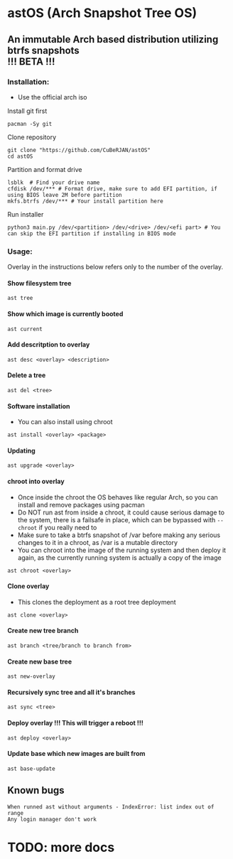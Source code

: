 # astOS (Arch Snapshot Tree OS)
An immutable Arch based distribution utilizing btrfs snapshots  
!!! BETA !!!
---
### Installation:
* Use the official arch iso  

Install git first
```
pacman -Sy git
```
Clone repository
```
git clone "https://github.com/CuBeRJAN/astOS"  
cd astOS  
```
Partition and format drive
```
lsblk  # Find your drive name
cfdisk /dev/*** # Format drive, make sure to add EFI partition, if using BIOS leave 2M before partition  
mkfs.btrfs /dev/*** # Your install partition here  
```
Run installer
```
python3 main.py /dev/<partition> /dev/<drive> /dev/<efi part> # You can skip the EFI partition if installing in BIOS mode
```
### Usage:
Overlay in the instructions below refers only to the number of the overlay.
#### Show filesystem tree
```
ast tree
```
#### Show which image is currently booted
```
ast current
```
#### Add descritption to overlay
```
ast desc <overlay> <description>
```
#### Delete a tree
```
ast del <tree>
```
#### Software installation
* You can also install using chroot
```
ast install <overlay> <package>
```
#### Updating
```
ast upgrade <overlay>
```
#### chroot into overlay 
* Once inside the chroot the OS behaves like regular Arch, so you can install and remove packages using pacman
* Do NOT run ast from inside a chroot, it could cause serious damage to the system, there is a failsafe in place, which can be bypassed with ```--chroot``` if you really need to  
* Make sure to take a btrfs snapshot of /var before making any serious changes to it in a chroot, as /var is a mutable directory
* You can chroot into the image of the running system and then deploy it again, as the currently running system is actually a copy of the image
```
ast chroot <overlay>
```
#### Clone overlay
* This clones the deployment as a root tree deployment
```
ast clone <overlay>
```
#### Create new tree branch
```
ast branch <tree/branch to branch from>
```
#### Create new base tree
```
ast new-overlay
```
#### Recursively sync tree and all it's branches
```
ast sync <tree>
```
#### Deploy overlay    **!!! This will trigger a reboot !!!**
```
ast deploy <overlay>  
```
#### Update base which new images are built from
```
ast base-update
```

## Known bugs
```
When runned ast without arguments - IndexError: list index out of range
Any login manager don't work
```
# TODO: more docs

